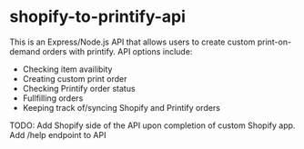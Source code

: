 # shopify-to-printify-api

This is an Express/Node.js API that allows users to create custom print-on-demand orders with printify.
API options include:
- Checking item availibity
- Creating custom print order
- Checking Printify order status
- Fullfilling orders
- Keeping track of/syncing Shopify and Printify orders

TODO:
Add Shopify side of the API upon completion of custom Shopify app.
Add /help endpoint to API
